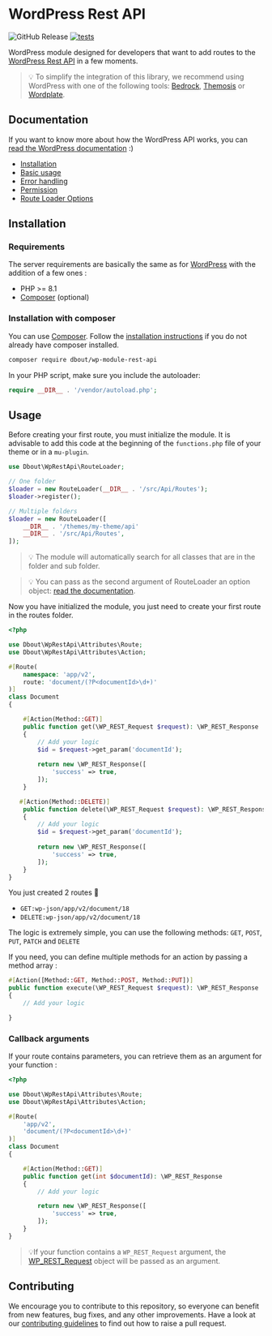 # WordPress Rest API

![GitHub Release](https://img.shields.io/github/v/release/dimitriBouteille/wp-module-rest-api) [![tests](https://img.shields.io/github/actions/workflow/status/dimitriBouteille/wp-orm/tests.yml?label=tests)](https://github.com/dimitriBouteille/wp-module-rest-api/actions/workflows/tests.yml)

WordPress module designed for developers that want to add routes to the [WordPress Rest API](https://developer.wordpress.org/rest-api/) in a few moments.

> 💡 To simplify the integration of this library, we recommend using WordPress with one of the following tools: [Bedrock](https://roots.io/bedrock/), [Themosis](https://framework.themosis.com/) or [Wordplate](https://github.com/wordplate/wordplate#readme).

## Documentation

If you want to know more about how the WordPress API works, you can [read the WordPress documentation](https://developer.wordpress.org/rest-api/) :)

- [Installation](#installation)
- [Basic usage](#usage)
- [Error handling](/doc/error-handling.md)
- [Permission](/doc/permission.md)
- [Route Loader Options](doc/options.md)

## Installation

### Requirements

The server requirements are basically the same as for [WordPress](https://wordpress.org/about/requirements/) with the addition of a few ones :

- PHP >= 8.1
- [Composer](https://getcomposer.org/) (optional)

### Installation with composer

You can use [Composer](https://getcomposer.org/). Follow the [installation instructions](https://getcomposer.org/doc/00-intro.md) if you do not already have composer installed.

~~~bash
composer require dbout/wp-module-rest-api
~~~

In your PHP script, make sure you include the autoloader:

~~~php
require __DIR__ . '/vendor/autoload.php';
~~~

## Usage

Before creating your first route, you must initialize the module. It is advisable to add this code at the beginning of the `functions.php` file of your theme or in a `mu-plugin`.

```php
use Dbout\WpRestApi\RouteLoader;

// One folder
$loader = new RouteLoader(__DIR__ . '/src/Api/Routes');
$loader->register();

// Multiple folders
$loader = new RouteLoader([
    __DIR__ . '/themes/my-theme/api'
    __DIR__ . '/src/Api/Routes',
]);
```

> 💡 The module will automatically search for all classes that are in the folder and sub folder.

> 💡 You can pass as the second argument of RouteLoader an option object: [read the documentation](doc/options.md).

Now you have initialized the module, you just need to create your first route in the routes folder.

```php
<?php

use Dbout\WpRestApi\Attributes\Route;
use Dbout\WpRestApi\Attributes\Action;

#[Route(
    namespace: 'app/v2',
    route: 'document/(?P<documentId>\d+)'
)]
class Document 
{

    #[Action(Method::GET)]
    public function get(\WP_REST_Request $request): \WP_REST_Response
    {
        // Add your logic 
        $id = $request->get_param('documentId');
       
        return new \WP_REST_Response([
            'success' => true,
        ]);
    }

   #[Action(Method::DELETE)]
    public function delete(\WP_REST_Request $request): \WP_REST_Response
    {
        // Add your logic 
        $id = $request->get_param('documentId');
        
        return new \WP_REST_Response([
            'success' => true,
        ]);
    }
}
```

You just created 2 routes 🎉

- `GET:wp-json/app/v2/document/18`
- `DELETE:wp-json/app/v2/document/18`

The logic is extremely simple, you can use the following methods: `GET`, `POST`, `PUT`, `PATCH` and `DELETE`

If you need, you can define multiple methods for an action by passing a method array :

```php
#[Action([Method::GET, Method::POST, Method::PUT])]
public function execute(\WP_REST_Request $request): \WP_REST_Response
{
    // Add your logic 

}
```

### Callback arguments

If your route contains parameters, you can retrieve them as an argument for your function :

```php
<?php

use Dbout\WpRestApi\Attributes\Route;
use Dbout\WpRestApi\Attributes\Action;

#[Route(
    'app/v2',
    'document/(?P<documentId>\d+)'
)]
class Document
{

    #[Action(Method::GET)]
    public function get(int $documentId): \WP_REST_Response
    {
        // Add your logic

        return new \WP_REST_Response([
            'success' => true,
        ]);
    }
}
```

> 💡If your function contains a `WP_REST_Request` argument, the [WP_REST_Request](https://developer.wordpress.org/rest-api/extending-the-rest-api/adding-custom-endpoints/#arguments) object will be passed as an argument.

## Contributing

We encourage you to contribute to this repository, so everyone can benefit from new features, bug fixes, and any other improvements. Have a look at our [contributing guidelines](CONTRIBUTING.md) to find out how to raise a pull request.